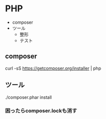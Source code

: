 # PHP

- composer
- ツール
  - 整形
  - テスト

## composer
curl -sS https://getcomposer.org/installer | php

##  ツール
./composer.phar install

### 困ったらcomposer.lockも消す
